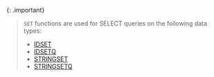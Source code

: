 {: .important}
>`SET` functions are used for SELECT queries on the following data types:
>* [IDSET](/docs/sql-guide/data-types/data-type-idset)
>* [IDSETQ](/docs/sql-guide/data-types/data-type-idsetq)
>* [STRINGSET](/docs/sql-guide/data-types/data-type-stringset)
>* [STRINGSETQ](/docs/sql-guide/data-types/data-type-stringsetq)
